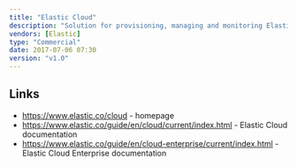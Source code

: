 ```yaml
---
title: "Elastic Cloud"
description: "Solution for provisioning, managing and monitoring Elasticsearch clusters (including Kibana and X-Pack) either on AWS as a managed service under a subscription model (Elastic Cloud) or on your own physical or cloud infrastructure (Elastic Cloud Enterprise).  Includes support for scripting and plugins, high availability across multiple AWS zones, and supports automated security configuration, upgrades, scaling and backups through a management web UI (Elastic Cloud Console / Cloud UI).  Elastic Cloud Enterprise supports the same capability on your own infrastructure, and includes an API in addition to the web UI for configuring and managing clusters, with Elasticsearch and Kibana provisioned using Docker containers.  Elastic Cloud is available under a range of subscription licence tiers with differing levels of support and some feature differences; Elastic Cloud Enterprise is freely available but requires you to provide your own Elasticsearch licences.  Elastic Cloud was launched in July 2015; Elastic Cloud Enterprise was first released as alpha in December 2016, with a 1.0 GA release in May 2017.  Elastic Cloud is the only Elasticsearch service offering that includes X-Pack."
vendors: [Elastic]
type: "Commercial"
date: 2017-07-06 07:30
version: "v1.0"
---
```

## Links

* <https://www.elastic.co/cloud> - homepage
* <https://www.elastic.co/guide/en/cloud/current/index.html> - Elastic Cloud documentation
* <https://www.elastic.co/guide/en/cloud-enterprise/current/index.html> - Elastic Cloud Enterprise documentation